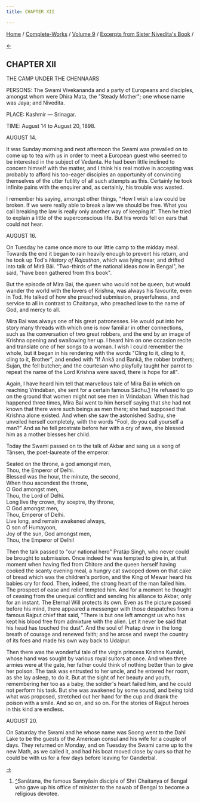 ```yaml
---
title: CHAPTER XII

---
```

<div>

[Home](../../../index.htm) / [Complete-Works](../../complete_works.htm)
/ [Volume 9](../volume_9_contents.htm) / [Excerpts from Sister
Nivedita's Book](excerpts_from_sister_niveditas_book_contents.htm) /

[←](chapter_xi.htm)

## CHAPTER XII

THE CAMP UNDER THE CHENNAARS

PERSONS: The Swami Vivekananda and a party of Europeans and disciples,
amongst whom were Dhira Mata, the "Steady Mother"; one whose name was
Jaya; and Nivedita.

PLACE: Kashmir — Srinagar.

TIME: August 14 to August 20, 1898.

AUGUST 14.

It was Sunday morning and next afternoon the Swami was prevailed on to
come up to tea with us in order to meet a European guest who seemed to
be interested in the subject of Vedanta. He had been little inclined to
concern himself with the matter, and I think his real motive in
accepting was probably to afford his too-eager disciples an opportunity
of convincing themselves of the utter futility of all such attempts as
this. Certainly he took infinite pains with the enquirer and, as
certainly, his trouble was wasted.

I remember his saying, amongst other things, "How I wish a law could be
broken. If we were really able to break a law we should be free. What
you call breaking the law is really only another way of keeping it".
Then he tried to explain a little of the superconscious life. But his
words fell on ears that could not hear.

AUGUST 16.

On Tuesday he came once more to our little camp to the midday meal.
Towards the end it began to rain heavily enough to prevent his return,
and he took up Tod's *History of Rajasthan*, which was lying near, and
drifted into talk of Mirâ Bâi. "Two-thirds of the national ideas now in
Bengal", he said, "have been gathered from this book".

But the episode of Mira Bai, the queen who would not be queen, but would
wander the world with the lovers of Krishna, was always his favourite,
even in Tod. He talked of how she preached submission, prayerfulness,
and service to all in contrast to Chaitanya, who preached love to the
name of God, and mercy to all.

Mira Bai was always one of his great patronesses. He would put into her
story many threads with which one is now familiar in other connections,
such as the conversation of two great robbers, and the end by an image
of Krishna opening and swallowing her up. I heard him on one occasion
recite and translate one of her songs to a woman. I wish I could
remember the whole, but it began in his rendering with the words "Cling
to it, cling to it, cling to it, Brother", and ended with "If Ankâ and
Bankâ, the robber brothers; Sujan, the fell butcher; and the courtesan
who playfully taught her parrot to repeat the name of the Lord Krishna
were saved, there is hope for all".

Again, I have heard him tell that marvellous tale of Mira Bai in which
on reaching Vrindaban, she sent for a certain famous Sâdhu.[1](#fn1) He
refused to go on the ground that women might not see men in Vrindaban.
When this had happened three times, Mira Bai went to him herself saying
that she had not known that there were such beings as men there; she had
supposed that Krishna alone existed. And when she saw the astonished
Sadhu, she unveiled herself completely, with the words "Fool, do you
call yourself a man?" And as he fell prostrate before her with a cry of
awe, she blessed him as a mother blesses her child.

Today the Swami passed on to the talk of Akbar and sang us a song of
Tânsen, the poet-laureate of the emperor:

Seated on the throne, a god amongst men,  
Thou, the Emperor of Delhi.  
Blessed was the hour, the minute, the second,  
When thou ascendest the throne,  
O God amongst men,  
Thou, the Lord of Delhi.  
Long live thy crown, thy sceptre, thy throne,  
O God amongst men,  
Thou, Emperor of Delhi.  
Live long, and remain awakened always,  
O son of Humayoon,  
Joy of the sun, God amongst men,  
Thou, the Emperor of Delhi!

Then the talk passed to "our national hero" Pratâp Singh, who never
could be brought to submission. Once indeed he was tempted to give in,
at that moment when having fled from Chitore and the queen herself
having cooked the scanty evening meal, a hungry cat swooped down on that
cake of bread which was the children's portion, and the King of Mewar
heard his babies cry for food. Then, indeed, the strong heart of the man
failed him. The prospect of ease and relief tempted him. And for a
moment he thought of ceasing from the unequal conflict and sending his
alliance to Akbar, only for an instant. The Eternal Will protects its
own. Even as the picture passed before his mind, there appeared a
messenger with those despatches from a famous Rajput chief that said,
"There is but one left amongst us who has kept his blood free from
admixture with the alien. Let it never be said that his head has touched
the dust". And the soul of Pratap drew in the long breath of courage and
renewed faith; and he arose and swept the country of its foes and made
his own way back to Udaipur.

Then there was the wonderful tale of the virgin princess Krishna Kumâri,
whose hand was sought by various royal suitors at once. And when three
armies were at the gate, her father could think of nothing better than
to give her poison. The task was entrusted to her uncle, and he entered
her room, as she lay asleep, to do it. But at the sight of her beauty
and youth, remembering her too as a baby, the soldier's heart failed
him, and he could not perform his task. But she was awakened by some
sound, and being told what was proposed, stretched out her hand for the
cup and drank the poison with a smile. And so on, and so on. For the
stories of Rajput heroes in this kind are endless.

AUGUST 20.

On Saturday the Swami and he whose name was Soong went to the Dahl Lake
to be the guests of the American consul and his wife for a couple of
days. They returned on Monday, and on Tuesday the Swami came up to the
new Math, as we called it, and had his boat moved close by ours so that
he could be with us for a few days before leaving for Ganderbal.

[→](concluding_words.htm)

</div>

1.  [^](#fn1_1)Sanâtana, the famous Sannyâsin disciple of Shri Chaitanya
    of Bengal who gave up his office of minister to the nawab of Bengal
    to become a religious devotee.
